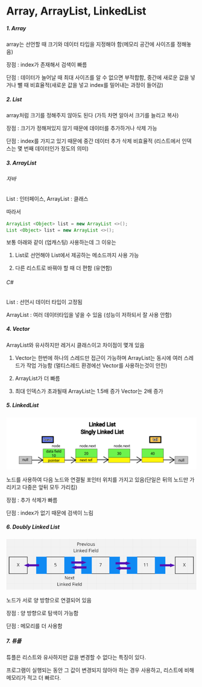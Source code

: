 # Array, ArrayList, LinkedList

##### 1. Array

array는 선언할 때 크기와 데이터 타입을 지정해야 함(메모리 공간에 사이즈를 정해놓음)

장점 : index가 존재해서 검색이 빠름

단점 : 데이터가 늘어날 때 최대 사이즈를 알 수 없으면 부적합함, 중간에 새로운 값을 넣거나 뺄 때 비효율적(새로운 값을 넣고 index를 밀어내는 과정이 들어감)

##### 2. List

array처럼 크기를 정해주지 않아도 된다 (가득 차면 알아서 크기를 늘리고 복사)

장점 : 크기가 정해져있지 않기 때문에 데이터를 추가하거나 삭제 가능

단점 : index를 가지고 있기 때문에 중간 데이터 추가 삭제 비효율적 (리스트에서 인덱스는 몇 번째 데이터인가 정도의 의미)

##### 3. ArrayList

###### 자바

List : 인터페이스, ArrayList : 클래스

따라서

```java
ArrayList <Object> list = new ArrayList <>();
List <Object> list = new ArrayList <>();  
```

보통 아래와 같이 (업캐스팅) 사용하는데 그 이유는

1. List로 선언해야 List에서 제공하는 메소드까지 사용 가능

2. 다른 리스트로 바꿔야 할 때 더 편함 (유연함)

###### C#

List : 선언시 데이터 타입이 고정됨

ArrayList : 여러 데이터타입을 넣을 수 있음 (성능이 저하되서 잘 사용 안함)

##### 4. Vector

ArrayList와 유사하지만 레거시 클래스이고 차이점이 몇개 있음

1. Vector는 한번에 하나의 스레드만 접근이 가능하며 ArrayList는 동시에 여러 스레드가 작업 가능함 (멀티스레드 환경에선 Vector를 사용하는것이 안전)

2. ArrayList가 더 빠름

3. 최대 인덱스가 초과될때 ArrayList는 1.5배 증가 Vector는 2배 증가

##### 5. LinkedList

![](Array,ArrayList,LinkedList_assets/2023-03-30-17-11-45-image.png)

노드를 사용하여 다음 노드와 연결될 포인터 위치를 가지고 있음(단일은 뒤의 노드만 가리키고 다중은 앞뒤 모두 가리킴)

장점 : 추가 삭제가 빠름

단점 : index가 없기 때문에 검색이 느림

##### 6. Doubly Linked List

![](Array,ArrayList,LinkedList_assets/2023-03-30-17-12-22-image.png)

노드가 서로 양 방향으로 연결되어 있음

장점 : 양 방향으로 탐색이 가능함

단점 : 메모리를 더 사용함

##### 7. 튜플

튜플은 리스트와 유사하지만 값을 변경할 수 없다는 특징이 있다.

프로그램이 실행되는 동안 그 값이 변경되지 않아야 하는 경우 사용하고, 리스트에 비해 메모리가 적고 더 빠르다.
